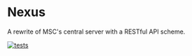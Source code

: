 # Nexus
A rewrite of MSC's central server with a RESTful API scheme.

[![tests](https://github.com/MSRevive/Nexus/actions/workflows/tests.yml/badge.svg?branch=main)](https://github.com/MSRevive/Nexus/actions/workflows/tests.yml)
